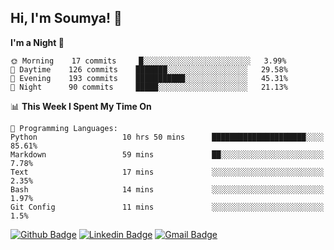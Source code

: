 ## Hi, I'm Soumya! 👋

<!--START_SECTION:waka-->
**I'm a Night 🦉** 

```text
🌞 Morning    17 commits     █░░░░░░░░░░░░░░░░░░░░░░░░   3.99% 
🌆 Daytime    126 commits    ███████░░░░░░░░░░░░░░░░░░   29.58% 
🌃 Evening    193 commits    ███████████░░░░░░░░░░░░░░   45.31% 
🌙 Night      90 commits     █████░░░░░░░░░░░░░░░░░░░░   21.13%

```


📊 **This Week I Spent My Time On** 

```text
💬 Programming Languages: 
Python                   10 hrs 50 mins      █████████████████████░░░░   85.61% 
Markdown                 59 mins             ██░░░░░░░░░░░░░░░░░░░░░░░   7.78% 
Text                     17 mins             ░░░░░░░░░░░░░░░░░░░░░░░░░   2.35% 
Bash                     14 mins             ░░░░░░░░░░░░░░░░░░░░░░░░░   1.97% 
Git Config               11 mins             ░░░░░░░░░░░░░░░░░░░░░░░░░   1.5%

```


<!--END_SECTION:waka-->

[![Github Badge](https://img.shields.io/badge/-rubyruins-grey?style=for-the-badge&logo=github&logoColor=white&link=https://github.com/rubyruins/)](https://www.github.com/rubyruins/) 
[![Linkedin Badge](https://img.shields.io/badge/-Soumya%20Parekh-0072b1?style=for-the-badge&logo=Linkedin&logoColor=white&link=https://www.linkedin.com/in/Soumya-Parekh/)](https://www.linkedin.com/in/Soumya-Parekh/) 
[![Gmail Badge](https://img.shields.io/badge/-soumya.parekh@somaiya.edu-c14438?style=for-the-badge&logo=Gmail&logoColor=white&link=mailto:soumya.parekh@somaiya.edu)](mailto:soumya.parekh@somaiya.edu) 
